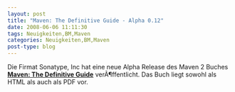 ```yaml
---
layout: post
title: "Maven: The Definitive Guide - Alpha 0.12"
date: 2008-06-06 11:11:30
tags: Neuigkeiten,BM,Maven
categories: Neuigkeiten,BM,Maven
post-type: blog
---
```

Die Firmat   Sonatype, Inc hat eine neue Alpha Release des Maven 2 Buches <a href="http://www.sonatype.com/book/index.html"  title="Maven: The Definitive Guide"><b>Maven: The Definitive Guide</b></a> verÃ¶ffentlicht. Das Buch liegt sowohl als HTML als auch als PDF vor.